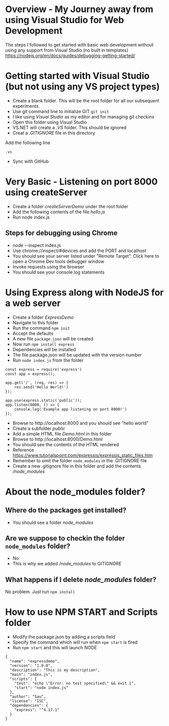 
# Overview - My Journey away from using Visual Studio for Web Development
The steps I followed to get started with basic web development without using any support from Visual Studio (no built in templates)
https://nodejs.org/en/docs/guides/debugging-getting-started/


# Getting started with Visual Studio (but not using any VS project types)
- Create a blank folder. This will be the root folder for all our subsequent experiments.
- Use git command line to initialize GIT  `git init`
- I like using *Visual Studio* as my editor and for managing git checkins
- Open this folder using Visual Studio
- VS.NET will create a *.VS* folder. This should  be ignored
- Creat a *.GITIGNORE* file in this directory

Add the following line
```
.vs
```

- Sync with GitHub


# Very Basic - Listening on port 8000 using createServer
- Create a folder *createServerDemo* under the root folder
- Add the following contents of the file *hello.js*
- Run node index.js

## Steps for debugging using Chrome
- node --inspect index.js
- Use chrome://inspect/#devices and add the PORT and localhost
- You should see your server listed under "Remote Target". Click here to open a Chrome Dev tools debugger window
- Invoke requests using the browser
- You should see your console.log statements


# Using Express along with NodeJS for a web server
- Create a folder *ExpressDemo*
- Navigate to this folder
- Run the command `npm init`
- Accept the defaults
- A new file `package.json` will be created
- Now run `npm install express`
- Dependencies will be installed
- The file package.json will be updated with the version number
- Run `node index.js` from the folder
```
const express = require('express')
const app = express();

app.get('/', (req, res) => {
    res.send('Hello World!')
});

app.use(express.static('public'));
app.listen(8000, () => {
    console.log('Example app listening on port 8000!')
});

```
- Browse to http://localhost:8000 and you should see "hello world"
- Create a subfolder *public*
- Add a simple HTML file *Demo.html* in this folder
- Browse to http://localhost:8000/Demo.html
- You should see the contents of the HTML rendered
- Reference https://www.tutorialspoint.com/expressjs/expressjs_static_files.htm
- Remember to omit the folder `node_modules` in the .GITIGNORE file
- Create a new .gitignore file in this folder and add the contents */node_modules*

# About the node_modules folder?
## Where do the packages get installed?
- You should see a folder *node_modules*
## Are we suppose to checkin the folder `node_modules` folder?
- No
- This is why we added */node_modules* to GITIGNORE
## What happens if I delete *node_modules* folder?
No problem. Just run `npm install`

# How to use NPM START and Scripts folder
- Modify the package.json by adding a scripts field
- Specify the command which will run when `npm start` is fired
- Run `npm start` and this will launch NODE
```
{
  "name": "expressdemo",
  "version": "1.0.0",
  "description": "This is my description",
  "main": "index.js",
  "scripts": {
    "test": "echo \"Error: no test specified\" && exit 1",
    "start": "node index.js"
  },
  "author": "Sau",
  "license": "ISC",
  "dependencies": {
    "express": "^4.17.1"
  }
}
```

